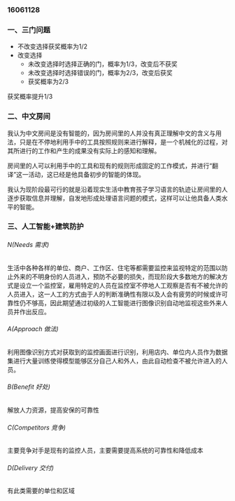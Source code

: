 ### 16061128

### 一、三门问题

* 不改变选择获奖概率为1/2
* 改变选择
  * 未改变选择时选择正确的门，概率为1/3，改变后不获奖
  * 未改变选择时选择错误的门，概率为2/3，改变后获奖
  * 获奖概率为2/3

获奖概率提升1/3

### 二、中文房间

我认为中文房间是没有智能的，因为房间里的人并没有真正理解中文的含义与用法，只是在不停地利用手中的工具按照规则来进行解释，是一个机械化的过程，对其所进行的工作和产生的成果没有实际上的感知和理解。

房间里的人可以利用手中的工具和现有的规则形成固定的工作模式，并进行“翻译”这一活动，这已经是他具备初步的智能的体现。

我认为现阶段最可行的就是沿着现实生活中教育孩子学习语言的轨迹让房间里的人逐步获取信息并理解，自发地形成处理语言问题的模式，这样可以让他具备人类水平的智能。

### 三、人工智能+建筑防护

###### N(Needs 需求)

生活中各种各样的单位、商户、工作区、住宅等都需要监控来监视特定的范围以防止外来的不明身份的人员进入，预防不必要的损失，而现阶段大多数地方的解决方式是设立一个监控室，雇用特定的人员在监控室不停地人工观察是否有不被允许的人员进入，这一人工的方式由于人的判断准确性有限以及人会有疲劳的时候或许可靠性仍不够高，因此期望通过初级的人工智能进行图像识别自动地监视这些外来人员并作出反应。

###### A(Approach 做法)

利用图像识别方式对获取到的监控画面进行识别，利用店内、单位内人员作为数据集进行大量训练使得模型能够区分自己人和外人，由此自动检查不被允许进入的人员。

###### B(Benefit 好处)

解放人力资源，提高安保的可靠性

###### C(Competitors 竞争)

主要竞争对手是现有的监控人员，主要需要提高系统的可靠性和降低成本

###### D(Delivery 交付)

有此类需要的单位和区域
